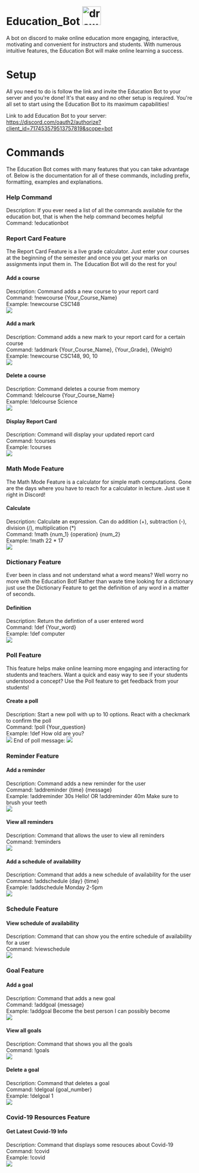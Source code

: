 # Education_Bot <img src="images/pencil.png" alt="drawing" width="50"/>

A bot on discord to make online education more engaging, interactive, motivating and convenient for instructors and students. With numerous intuitive features, the Education Bot will make online learning a success.


# Setup
All you need to do is follow the link and invite the Education Bot to your server and you're done! It's that easy and no other setup is required. You're all set to start using the Education Bot to its maximum capabilities!

Link to add Education Bot to your server: https://discord.com/oauth2/authorize?client_id=717453579513757819&scope=bot

# Commands
The Education Bot comes with many features that you can take advantage of. Below is the documentation for all of these commands, including prefix, formatting, examples and explanations. 

### Help Command ###
Description: If you ever need a list of all the commands available for the education bot, that is when the help command becomes helpful\
Command: !educationbot

### Report Card Feature ###
The Report Card Feature is a live grade calculator. Just enter your courses at the beginning of the semester and once you get your marks on assignments input them in. The Education Bot will do the rest for you!

#### Add a course ####
Description: Command adds a new course to your report card\
Command: !newcourse {Your_Course_Name}\
Example: !newcourse CSC148\
![](images/newcourse1.JPG)

#### Add a mark ####
Description: Command adds a new mark to your report card for a certain course\
Command: !addmark {Your_Course_Name}, {Your_Grade}, {Weight}\
Example: !newcourse CSC148, 90, 10\
![](images/addmark.JPG)

#### Delete a course ####
Description: Command deletes a course from memory\
Command: !delcourse {Your_Course_Name} \
Example: !delcourse Science\
![](images/delcourse.JPG)

#### Display Report Card ####
Description: Command will display your updated report card\
Command: !courses \
Example: !courses\
![](images/courses.JPG)

### Math Mode Feature ###
The Math Mode Feature is a calculator for simple math computations. Gone are the days where you have to reach for a calculator in lecture. Just use it right in Discord!

#### Calculate ####
Description: Calculate an expression. Can do addition (+), subtraction (-), division (/), multiplication (*)\
Command: !math {num_1} {operation} {num_2} \
Example: !math 22 * 17\
![](images/math.JPG)

### Dictionary Feature ###
Ever been in class and not understand what a word means? Well worry no more with the Education Bot! Rather than waste time looking for a dictionary just use the Dictionary Feature to get the definition of any word in a matter of seconds. 

#### Definition ####
Description: Return the defintion of a user entered word\
Command: !def {Your_word}\
Example: !def computer\
![](images/definition.JPG)

### Poll Feature ###
This feature helps make online learning more engaging and interacting for students and teachers. Want a quick and easy way to see if your students understood a concept? Use the Poll feature to get feedback from your students!

#### Create a poll ####
Description: Start a new poll with up to 10 options. React with a checkmark to confirm the poll\
Command: !poll {Your_question}\
Example: !def How old are you?\
![](images/poll.JPG)
End of poll message:
![](images/end.JPG)

### Reminder Feature ###

#### Add a reminder ####
Description: Command adds a new reminder for the user\
Command: !addreminder {time} {message}\
Example: !addreminder 30s Hello! OR !addreminder 40m Make sure to brush your teeth\
![](images/addreminder.PNG)

#### View all reminders ####
Description: Command that allows the user to view all reminders\
Command: !reminders\
![](images/reminders.PNG)

#### Add a schedule of availability ####
Description: Command that adds a new schedule of availability for the user\
Command: !addschedule {day} {time}\
Example: !addschedule Monday 2-5pm\
![](images/addschedule.PNG)

### Schedule Feature ###

#### View schedule of availability ####
Description: Command that can show you the entire schedule of availability for a user\
Command: !viewschedule\
![](images/viewschedule.PNG)

### Goal Feature ###

#### Add a goal ####
Description: Command that adds a new goal\
Command: !addgoal {message}\
Example: !addgoal Become the best person I can possibly become\
![](images/addgoal.PNG)

#### View all goals ####
Description: Command that shows you all the goals\
Command: !goals\
![](images/viewgoals.PNG)

#### Delete a goal ####
Description: Command that deletes a goal\
Command: !delgoal {goal_number}\
Example: !delgoal 1\
![](images/delgoal.PNG)


### Covid-19 Resources Feature ###
#### Get Latest Covid-19 Info ####
Description: Command that displays some resouces about Covid-19\
Command: !covid\
Example: !covid\
![](images/Covid,JPG.JPG)
